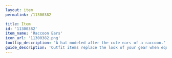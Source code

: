 ```yaml
---
layout: item
permalink: /11300382

title: Item
id: '11300382'
item_name: 'Raccoon Ears'
icon_url: '11300382.png'
tooltip_description: 'A hat modeled after the cute ears of a raccoon.'
guide_description: 'Outfit items replace the look of your gear when equipped.'
---
```

